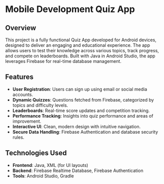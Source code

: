 # Mobile Development Quiz App

## Overview
This project is a fully functional Quiz App developed for Android devices, designed to deliver an engaging and educational experience. The app allows users to test their knowledge across various topics, track progress, and compete on leaderboards. Built with Java in Android Studio, the app leverages Firebase for real-time database management.

## Features
- **User Registration**: Users can sign up using email or social media accounts.
- **Dynamic Quizzes**: Questions fetched from Firebase, categorized by topics and difficulty levels.
- **Leaderboards**: Real-time score updates and competition tracking.
- **Performance Tracking**: Insights into quiz performance and areas of improvement.
- **Interactive UI**: Clean, modern design with intuitive navigation.
- **Secure Data Handling**: Firebase Authentication and database security rules.

## Technologies Used
- **Frontend**: Java, XML (for UI layouts)
- **Backend**: Firebase Realtime Database, Firebase Authentication
- **Tools**: Android Studio, Gradle

